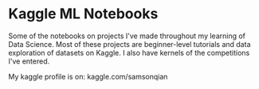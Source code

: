 # Kaggle ML Notebooks
Some of the notebooks on projects I've made throughout my learning of Data Science. Most of these projects are beginner-level tutorials and data exploration of datasets on Kaggle. I also have kernels of the competitions I've entered. 

My kaggle profile is on: kaggle.com/samsonqian
